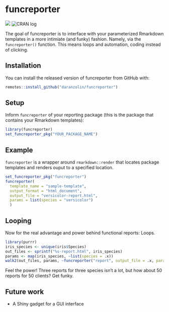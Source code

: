 # funcreporter

<!-- badges: start -->
![](https://camo.githubusercontent.com/ea6e0ff99602c3563e3dd684abf60b30edceaeef/68747470733a2f2f696d672e736869656c64732e696f2f62616467652f6c6966656379636c652d6578706572696d656e74616c2d6f72616e67652e737667)
![CRAN log](http://www.r-pkg.org/badges/version/funcreporter)
<!-- badges: end -->

The goal of funcreporter is to interface with your parameterized Rmarkdown templates in a more intimiate (and funky) fashion. Namely, via the `funcreporter()` function. This means loops and automation, coding instead of clicking.

## Installation

You can install the released version of funcreporter from GitHub with:

``` r
remotes::install_github("daranzolin/funcreporter")
```

## Setup

Inform `funcreporter` of your reporting package (this is the package that contains your Rmarkdown templates):

``` r
library(funcreporter)
set_funcreporter_pkg("YOUR_PACKAGE_NAME")
```

## Example

`funcreporter` is a wrapper around `rmarkdown::render` that locates package templates and renders ouput to a specified location.

``` r
set_funcreporter_pkg("funcreporter")
funcreporter(
  template_name = "sample-template", 
  output_format = "html_document", 
  output_file = "versicolor-report.html",
  params = list(species = "versicolor")
  )
```

## Looping

Now for the real advantage and power behind functional reports: Loops.

``` r
library(purrr)
iris_species <- unique(iris$Species)
out_files <- sprintf("%s-report.html", iris_species)
params <- map(iris_species, ~list(species = .x))
walk2(out_files, params, ~funcreporter("report", output_file = .x, params = .y))
```

Feel the power! Three reports for three species isn’t a lot, but how about 50 reports for 50 clients? Get funky.

## Future work

* A Shiny gadget for a GUI interface
